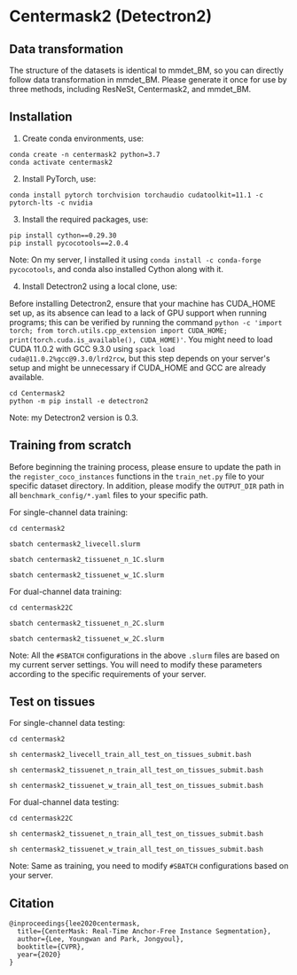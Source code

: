 # Centermask2 (Detectron2)

## Data transformation

The structure of the datasets is identical to mmdet_BM, so you can directly follow data transformation in mmdet_BM. Please generate it once for use by three methods, including ResNeSt, Centermask2, and mmdet_BM.

## Installation

1. Create conda environments, use:

  ```
  conda create -n centermask2 python=3.7
  conda activate centermask2
  ```

2. Install PyTorch, use:

  ```
  conda install pytorch torchvision torchaudio cudatoolkit=11.1 -c pytorch-lts -c nvidia
  ```

3. Install the required packages, use:

  ```
  pip install cython==0.29.30
  pip install pycocotools==2.0.4
  ```
  
  Note: On my server, I installed it using ```conda install -c conda-forge pycocotools```, and conda also installed Cython along with it.

4. Install Detectron2 using a local clone, use:

  Before installing Detectron2, ensure that your machine has CUDA_HOME set up, as its absence can lead to a lack of GPU support when running programs; this can be verified by running the command ```python -c 'import torch; from torch.utils.cpp_extension import CUDA_HOME; print(torch.cuda.is_available(), CUDA_HOME)'```. You might need to load CUDA 11.0.2 with GCC 9.3.0 using ```spack load cuda@11.0.2%gcc@9.3.0/lrd2rcw```, but this step depends on your server's setup and might be unnecessary if CUDA_HOME and GCC are already available.
  
  ```
  cd Centermask2
  python -m pip install -e detectron2
  ```

  Note: my Detectron2 version is 0.3.
  
## Training from scratch

Before beginning the training process, please ensure to update the path in the ```register_coco_instances``` functions in the ```train_net.py``` file to your specific dataset directory. In addition, please modify the ```OUTPUT_DIR``` path in all ```benchmark_config/*.yaml``` files to your specific path.

For single-channel data training:

```
cd centermask2
 
sbatch centermask2_livecell.slurm

sbatch centermask2_tissuenet_n_1C.slurm

sbatch centermask2_tissuenet_w_1C.slurm
```

For dual-channel data training:

```
cd centermask22C
 
sbatch centermask2_tissuenet_n_2C.slurm

sbatch centermask2_tissuenet_w_2C.slurm
```

Note: All the ```#SBATCH``` configurations in the above ```.slurm``` files are based on my current server settings. You will need to modify these parameters according to the specific requirements of your server.


## Test on tissues

For single-channel data testing:

```
cd centermask2

sh centermask2_livecell_train_all_test_on_tissues_submit.bash

sh centermask2_tissuenet_n_train_all_test_on_tissues_submit.bash

sh centermask2_tissuenet_w_train_all_test_on_tissues_submit.bash
```

For dual-channel data testing:

```
cd centermask22C
 
sh centermask2_tissuenet_n_train_all_test_on_tissues_submit.bash

sh centermask2_tissuenet_w_train_all_test_on_tissues_submit.bash
```

Note: Same as training, you need to modify ```#SBATCH``` configurations based on your server.


## Citation

```
@inproceedings{lee2020centermask,
  title={CenterMask: Real-Time Anchor-Free Instance Segmentation},
  author={Lee, Youngwan and Park, Jongyoul},
  booktitle={CVPR},
  year={2020}
}
```
